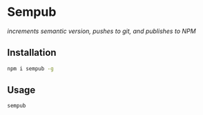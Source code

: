 # Sempub
*increments semantic version, pushes to git, and publishes to NPM*

## Installation

```bash
npm i sempub -g
```

## Usage

```
sempub
```
